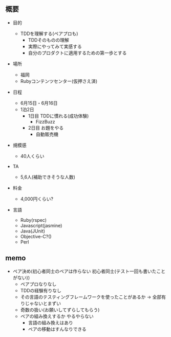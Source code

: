 ## 概要
* 目的
    * TDDを理解する(ペアプロも)
        * TDDそのものの理解
        * 実際にやってみて実感する
        * 自分のプロダクトに適用するための第一歩とする
* 場所
    * 福岡
    * Rubyコンテンツセンター(仮押さえ済)
* 日程
    * 6月15日・6月16日
    * 1泊2日
        * 1日目 TDDに慣れる(成功体験)
            * FizzBuzz
        * 2日目 お題をやる
            * 自動販売機

* 規模感
    * 40人くらい
* TA
    * 5,6人(補助できそうな人数)
* 料金
    * 4,000円くらい?

* 言語
    * Ruby(rspec)
    * Javascript(jasmine)
    * Java(JUnit)
    * Objective-C?()
    * Perl


## memo
* ペア決め(初心者同士のペアは作らない 初心者同士(テスト一回も書いたことがない))
    * ペアプロなりなし
    * TDDの経験有りなし
    * その言語のテスティングフレームワークを使ったことがあるか
     -> 全部有りじゃないとまずい
    * 奇数の扱い(お願いしてずらしてもらう)
    * ペアの組み換えするか やるやらない
        * 言語の組み換えはあり
        * ペアの移動はすんなりできる



